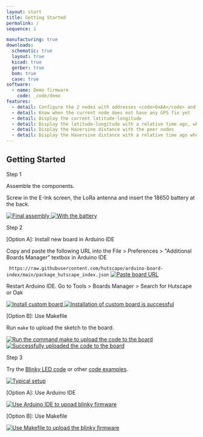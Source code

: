 ```yaml
---
layout: start
title: Getting Started
permalink: /
sequence: 1

manufacturing: true
downloads:
  schematic: true
  layout: true
  kicad: true
  gerber: true
  bom: true
  case: true
software:
  - name: Demo firmware
    code: _code/demo
features:
  - detail: Configure the 2 nodes with addresses <code>0xAA</code> and <code>0xBB</code> so that they can communicate with each other via LoRa
  - detail: Know when the current node does not have any GPS fix yet
  - detail: Display the current latitude-longitude
  - detail: Display the latitude-longitude with a relative time ago, which is the last GPS fix time
  - detail: Display the Haversine distance with the peer nodes
  - detail: Display the Haversine distance with a relative time ago when both nodes had a GPS fix
---
```

<section class="section is-small">
  <div class="container">
    <h2 class="title is-1">Getting Started</h2>
    <div class="tile is-ancestor">
      <div class="tile is-vertical is-12">
        <div class="tile">
          <div class="tile is-parent">
            <article class="tile is-child notification">
              <p class="title">Step 1</p>
              <p class="subtitle">Assemble the components.</p>
              <p>Screw in the E-Ink screen, the LoRa antenna and insert the 18650 battery at the back.</p>
              <a href="{{site.url}}/images/prototype/front.jpg">
                <img src="{{site.url}}/images/prototype/front.jpg" alt="Final assembly">
              </a>
              <a href="{{site.url}}/images/prototype/back.jpg">
                <img src="{{site.url}}/images/prototype/back.jpg" alt="With the battery">
              </a>
            </article>
          </div>
          <div class="tile is-parent">
            <article class="tile is-child notification">
              <p class="title">Step 2</p>
              <p class="subtitle">[Option A]: Install new board in Arduino IDE</p>
              <p>Copy and paste the following URL into the File > Preferences > "Additional Boards Manager" textbox in Arduino IDE</p>
              <code> https://raw.githubusercontent.com/hutscape/arduino-board-index/main/package_hutscape_index.json</code>
              <a href="{{site.url}}/images/code/paste-board-url.png">
                <img src="{{site.url}}/images/code/paste-board-url.png" alt="Paste board URL">
              </a>
              <p>Restart Arduino IDE. Go to Tools > Boards Manager > Search for Hutscape or Oak</p>
              <a href="{{site.url}}/images/code/install-custom-board.png">
                <img src="{{site.url}}/images/code/install-custom-board.png" alt="Install custom board">
              </a>
              <a href="{{site.url}}/images/code/custom-board-installed.png">
                <img src="{{site.url}}/images/code/custom-board-installed.png" alt="Installation of custom board is successful">
              </a>
              <p class="subtitle">[Option B]: Use Makefile</p>
              <p>Run <code>make</code> to upload the sketch to the board.</p>
              <a href="{{site.url}}/images/code/make-to-install.png">
                <img src="{{site.url}}/images/code/make-to-install.png" alt="Run the command make to upload the code to the board">
              </a>
              <a href="{{site.url}}/images/code/make-successful.png">
                <img src="{{site.url}}/images/code/make-successful.png" alt="Successfully uploaded the code to the board">
              </a>
            </article>
          </div>
          <div class="tile is-parent">
            <article class="tile is-child notification">
              <div class="content">
                <p class="title">Step 3</p>
                <p class="subtitle">Try the <a href="{{site.url}}/code/hello-world">Blinky LED code</a> or other <a href="{{site.url}}/code">code examples</a>.</p>
                <a href="{{site.url}}/images/code/eink-prototype.jpg">
                  <img src="{{site.url}}/images/code/eink-prototype.jpg" alt="Typical setup">
                </a>
                <p class="subtitle">[Option A]: Use Arduino IDE</p>
                <a href="{{site.url}}/images/code/option-a-ide-blinky.png">
                  <img src="{{site.url}}/images/code/option-a-ide-blinky.png" alt="Use Arduino IDE to upoad blinky firmware">
                </a>
                <p class="subtitle">[Option B]: Use Makefile</p>
                <a href="{{site.url}}/images/code/option-b-makefile-blinky.png">
                  <img src="{{site.url}}/images/code/option-b-makefile-blinky.png" alt="Use Makefile to upload the blinky firmware">
                </a>
              </div>
            </article>
          </div>
        </div>
      </div>
    </div>
  </div>
</section>
